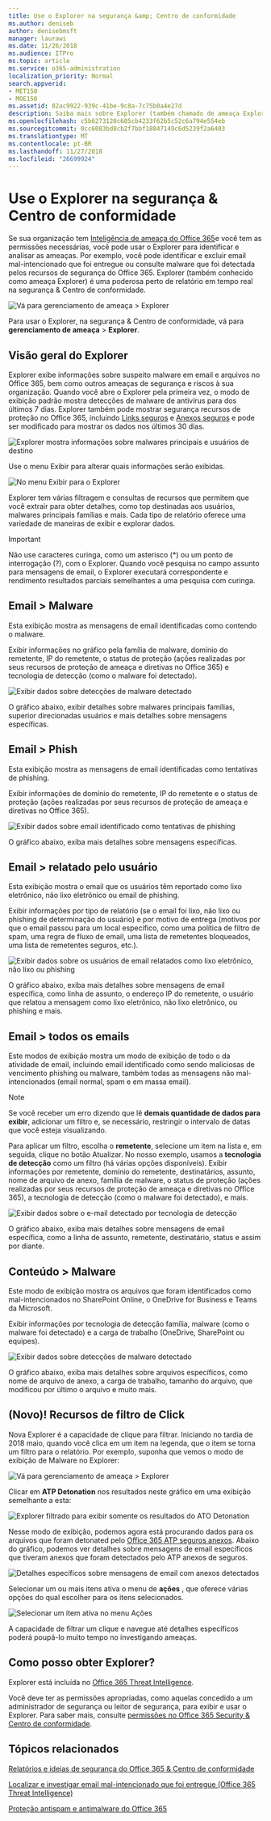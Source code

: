 ```yaml
---
title: Use o Explorer na segurança &amp; Centro de conformidade
ms.author: deniseb
author: denisebmsft
manager: laurawi
ms.date: 11/26/2018
ms.audience: ITPro
ms.topic: article
ms.service: o365-administration
localization_priority: Normal
search.appverid:
- MET150
- MOE150
ms.assetid: 82ac9922-939c-41be-9c8a-7c75b0a4e27d
description: Saiba mais sobre Explorer (também chamado de ameaça Explorer) na segurança &amp; Centro de conformidade.
ms.openlocfilehash: c5b6273120c605cb4233f62b5c52c6a794e554eb
ms.sourcegitcommit: 0cc6083bd8cb2f7bbf18847149c6d5239f2a6403
ms.translationtype: MT
ms.contentlocale: pt-BR
ms.lasthandoff: 11/27/2018
ms.locfileid: "26699924"
---
```

# <a name="use-explorer-in-the-security-amp-compliance-center"></a>Use o Explorer na segurança &amp; Centro de conformidade

Se sua organização tem [Inteligência de ameaça do Office 365](office-365-ti.md)e você tem as permissões necessárias, você pode usar o Explorer para identificar e analisar as ameaças. Por exemplo, você pode identificar e excluir email mal-intencionado que foi entregue ou consulte malware que foi detectada pelos recursos de segurança do Office 365. Explorer (também conhecido como ameaça Explorer) é uma poderosa perto de relatório em tempo real na segurança &amp; Centro de conformidade.
  
![Vá para gerenciamento de ameaça \> Explorer](media/cab32fa2-66f1-4ad5-bc1d-2bac4dbeb48c.png)
  
Para usar o Explorer, na segurança &amp; Centro de conformidade, vá para **gerenciamento de ameaça** \> **Explorer**.
      
## <a name="explorer-overview"></a>Visão geral do Explorer

Explorer exibe informações sobre suspeito malware em email e arquivos no Office 365, bem como outros ameaças de segurança e riscos à sua organização. Quando você abre o Explorer pela primeira vez, o modo de exibição padrão mostra detecções de malware de antivírus para dos últimos 7 dias. Explorer também pode mostrar segurança recursos de proteção no Office 365, incluindo [Links seguros](atp-safe-links.md) e [Anexos seguros](atp-safe-attachments.md) e pode ser modificado para mostrar os dados nos últimos 30 dias.
  
![Explorer mostra informações sobre malwares principais e usuários de destino](media/8e8c1582-d6f4-4521-8591-686a1cb01f7e.png)
  
Use o menu Exibir para alterar quais informações serão exibidas.
  
![No menu Exibir para o Explorer](media/2bb34f58-555f-4967-ba55-740334ef1f8e.png)
  
Explorer tem várias filtragem e consultas de recursos que permitem que você extrair para obter detalhes, como top destinadas aos usuários, malwares principais famílias e mais. Cada tipo de relatório oferece uma variedade de maneiras de exibir e explorar dados.

> [!IMPORTANT]
> Não use caracteres curinga, como um asterisco (*) ou um ponto de interrogação (?), com o Explorer. Quando você pesquisa no campo assunto para mensagens de email, o Explorer executará correspondente e rendimento resultados parciais semelhantes a uma pesquisa com curinga.

## <a name="email--malware"></a>Email \> Malware

Esta exibição mostra as mensagens de email identificadas como contendo o malware.  

Exibir informações no gráfico pela família de malware, domínio do remetente, IP do remetente, o status de proteção (ações realizadas por seus recursos de proteção de ameaça e diretivas no Office 365) e tecnologia de detecção (como o malware foi detectado).  

![Exibir dados sobre detecções de malware detectado](media/d11dc568-b091-4159-b261-df13d76b520b.png)         

O gráfico abaixo, exibir detalhes sobre malwares principais famílias, superior direcionadas usuários e mais detalhes sobre mensagens específicas. 

## <a name="email--phish"></a>Email \> Phish

Esta exibição mostra as mensagens de email identificadas como tentativas de phishing.  

Exibir informações de domínio do remetente, IP do remetente e o status de proteção (ações realizadas por seus recursos de proteção de ameaça e diretivas no Office 365). 

![Exibir dados sobre email identificado como tentativas de phishing](media/2e3f97fa-2b99-47f9-afd6-216d10633c50.png) 

O gráfico abaixo, exiba mais detalhes sobre mensagens específicas. 

## <a name="email--user-reported"></a>Email \> relatado pelo usuário

Esta exibição mostra o email que os usuários têm reportado como lixo eletrônico, não lixo eletrônico ou email de phishing.  

Exibir informações por tipo de relatório (se o email foi lixo, não lixo ou phishing de determinação do usuário) e por motivo de entrega (motivos por que o email passou para um local específico, como uma política de filtro de spam, uma regra de fluxo de email, uma lista de remetentes bloqueados, uma lista de remetentes seguros, etc.).  

![Exibir dados sobre os usuários de email relatados como lixo eletrônico, não lixo ou phishing](media/255acd04-0d07-4b29-82af-5060a60c20ab.png)  

O gráfico abaixo, exiba mais detalhes sobre mensagens de email específica, como linha de assunto, o endereço IP do remetente, o usuário que relatou a mensagem como lixo eletrônico, não lixo eletrônico, ou phishing e mais. 

## <a name="email--all-mail"></a>Email \> todos os emails

Este modos de exibição mostra um modo de exibição de todo o da atividade de email, incluindo email identificado como sendo maliciosas de vencimento phishing ou malware, também todas as mensagens não mal-intencionados (email normal, spam e em massa email). 

> [!NOTE]
> Se você receber um erro dizendo que lê **demais quantidade de dados para exibir**, adicionar um filtro e, se necessário, restringir o intervalo de datas que você esteja visualizando. 

Para aplicar um filtro, escolha o **remetente**, selecione um item na lista e, em seguida, clique no botão Atualizar. No nosso exemplo, usamos a **tecnologia de detecção** como um filtro (há várias opções disponíveis). Exibir informações por remetente, domínio do remetente, destinatários, assunto, nome de arquivo de anexo, família de malware, o status de proteção (ações realizadas por seus recursos de proteção de ameaça e diretivas no Office 365), a tecnologia de detecção (como o malware foi detectado), e mais. 

![Exibir dados sobre o e-mail detectado por tecnologia de detecção](media/0c032eb3-6021-4174-9f06-ff8f30c245ca.png) 

O gráfico abaixo, exiba mais detalhes sobre mensagens de email específica, como a linha de assunto, remetente, destinatário, status e assim por diante. 

## <a name="content--malware"></a>Conteúdo \> Malware

Este modo de exibição mostra os arquivos que foram identificados como mal-intencionados no SharePoint Online, o OneDrive for Business e Teams da Microsoft.

Exibir informações por tecnologia de detecção família, malware (como o malware foi detectado) e a carga de trabalho (OneDrive, SharePoint ou equipes). 

![Exibir dados sobre detecções de malware detectado](media/d11dc568-b091-4159-b261-df13d76b520b.png)  

O gráfico abaixo, exiba mais detalhes sobre arquivos específicos, como nome de arquivo de anexo, a carga de trabalho, tamanho do arquivo, que modificou por último o arquivo e muito mais. 
  
## <a name="new-click-to-filter-capabilities"></a>(Novo)! Recursos de filtro de Click

Nova Explorer é a capacidade de clique para filtrar. Iniciando no tardia de 2018 maio, quando você clica em um item na legenda, que o item se torna um filtro para o relatório. Por exemplo, suponha que vemos o modo de exibição de Malware no Explorer:
  
![Vá para gerenciamento de ameaça \> Explorer](media/cab32fa2-66f1-4ad5-bc1d-2bac4dbeb48c.png)
  
Clicar em **ATP Detonation** nos resultados neste gráfico em uma exibição semelhante a esta: 
  
![Explorer filtrado para exibir somente os resultados do ATO Detonation](media/7241d7dd-27bc-467d-9db8-6e806c49df14.png)
  
Nesse modo de exibição, podemos agora está procurando dados para os arquivos que foram detonated pelo [Office 365 ATP seguros anexos](atp-safe-attachments.md). Abaixo do gráfico, podemos ver detalhes sobre mensagens de email específicos que tiveram anexos que foram detectados pelo ATP anexos de seguros.
  
![Detalhes específicos sobre mensagens de email com anexos detectados](media/c91fb05c-d1d4-4085-acc6-f7008a415c2a.png)
  
Selecionar um ou mais itens ativa o menu de **ações** , que oferece várias opções do qual escolher para os itens selecionados. 
  
![Selecionar um item ativa no menu Ações](media/95f127a4-1b2a-4a76-88b9-096e3ba27d1b.png)
  
A capacidade de filtrar um clique e navegue até detalhes específicos poderá poupá-lo muito tempo no investigando ameaças.
  
## <a name="how-do-i-get-explorer"></a>Como posso obter Explorer?

Explorer está incluída no [Office 365 Threat Intelligence](office-365-ti.md). 

Você deve ter as permissões apropriadas, como aquelas concedido a um administrador de segurança ou leitor de segurança, para exibir e usar o Explorer. Para saber mais, consulte [permissões no Office 365 Security &amp; Centro de conformidade](permissions-in-the-security-and-compliance-center.md).
  
## <a name="related-topics"></a>Tópicos relacionados

[Relatórios e ideias de segurança do Office 365 &amp; Centro de conformidade](reports-and-insights-in-security-and-compliance.md)
  
[Localizar e investigar email mal-intencionado que foi entregue (Office 365 Threat Intelligence)](investigate-malicious-email-that-was-delivered.md)
  
[Proteção antispam e antimalware do Office 365](anti-spam-and-anti-malware-protection.md)
  

